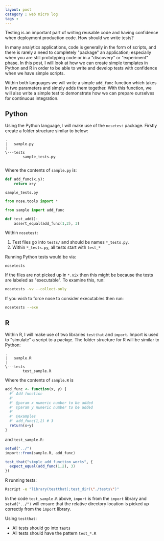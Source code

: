 ```yaml
---
layout: post
category : web micro log
tags :
---
```


Testing is an important part of writing reusable code and having confidence when deployment production code. How should we write tests?

In many analytics applications, code is generally in the form of scripts, and there is rarely a need to completely "package" an application; especially when you are still prototyping code or in a "discovery" or "experiment" phase. In this post, I will look at how we can create simple templates in Python and R in order to be able to write and develop tests with confidence when we have simple scripts. 

Within both languages we will write a simple `add_func` function which takes in two parameters and simply adds them together. With this function, we will also write a simple test to demonstrate how we can prepare ourselves for continuous integration. 

Python
------

Using the Python language, I will make use of the `nosetest` package. Firstly create a folder structure similar to below:

```
.
|   sample.py
|
\---tests
        sample_tests.py
	
```

Where the contents of `sample.py` is:

```py
def add_func(x,y):
    return x+y
```

`sample_tests.py`

```py
from nose.tools import *

from sample import add_func

def test_add():
    assert_equal(add_func(1,2), 3)
```

Within `nosetest`:

1.  Test files go into `tests/` and should be names `*_tests.py`. 
2.  Within `*_tests.py`, all tests start with `test_*` 


Running Python tests would be via:

```
nosetests
```

If the files are not picked up in `*.nix` then this might be because the tests are labeled as "executable". To examine this, run:

```sh
nosetests -vv --collect-only
```

If you wish to force nose to consider executables then run:

```sh
nosetests --exe
```


R 
------

Within R, I will make use of two libraries `testthat` and `import`. Import is used to "simulate" a script to a packge. The folder structure for R will be similar to Python:

```
.
|   sample.R
|
\---tests
        test_sample.R
```

Where the contents of `sample.R` is

```R
add_func <- function(x, y) {
  #' Add function
  #'
  #' @param x numeric number to be added
  #' @param y numeric number to be added
  #'
  #' @examples
  #' add_func(1,2) # 3
  return(x+y)
}
```

and `test_sample.R`:

```R
setwd("../")
import::from(sample.R, add_func)

test_that("simple add function works", {
  expect_equal(add_func(1,2), 3)
})
```

R running tests:

```sh
Rscript -e "library(testthat);test_dir(\"./tests\")"
```

In the code `test_sample.R` above, `import` is from the `import` library and `setwd("../")` will ensure that the relative directory location is picked up correctly from the `import` library. 


Using `testthat`:

*  All tests should go into `tests`
*  All tests should have the pattern `test_*.R`



